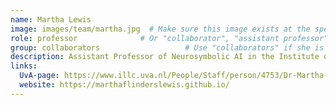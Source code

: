 ```yaml
---
name: Martha Lewis
image: images/team/martha.jpg  # Make sure this image exists at the specified path
role: professor              # Or "collaborator", "assistant professor", etc.
group: collaborators                   # Use "collaborators" if she is a collaborator
description: Assistant Professor of Neurosymbolic AI in the Institute of Logic, Language, and Computation, University of Amsterdam.
links:
  UvA-page: https://www.illc.uva.nl/People/Staff/person/4753/Dr-Martha-Lewis
  website: https://marthaflinderslewis.github.io/
---
```

